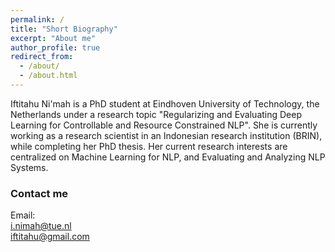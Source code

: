 ```yaml
---
permalink: /
title: "Short Biography"
excerpt: "About me"
author_profile: true
redirect_from: 
  - /about/
  - /about.html
---
```


Iftitahu Ni'mah is a PhD student at Eindhoven University of Technology, the Netherlands under a research topic "Regularizing and Evaluating Deep Learning for Controllable and Resource Constrained NLP". She is currently working as a research scientist in an Indonesian research institution (BRIN), while completing her PhD thesis. Her current research interests are centralized on Machine Learning for NLP, and Evaluating and Analyzing NLP Systems.



### Contact me

Email: <br>
[i.nimah@tue.nl](mailto:i.nimah@tue.nl) <br>
[iftitahu@gmail.com](mailto:iftitahu@gmail.com)

